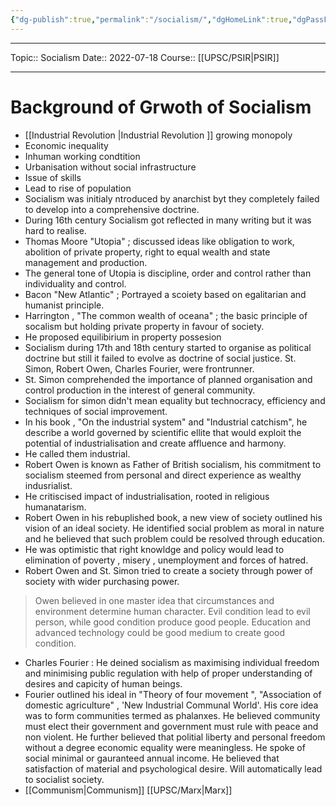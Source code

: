 ```yaml
---
{"dg-publish":true,"permalink":"/socialism/","dgHomeLink":true,"dgPassFrontmatter":false}
---
```


----
Topic:: Socialism
Date:: 2022-07-18
Course:: [[UPSC/PSIR|PSIR]] 

----
# Background of Grwoth of Socialism 
- [[Industrial Revolution |Industrial Revolution ]] growing monopoly 
- Economic inequality 
- Inhuman working condtition 
- Urbanisation without social infrastructure 
- Issue of skills 
- Lead to rise of population 
- Socialism was initialy ntroduced by anarchist byt they completely failed to develop into a comprehensive doctrine. 
- During 16th century Socialism got reflected in many writing but it was hard to realise. 
- Thomas Moore "Utopia" ; discussed ideas like obligation to work, abolition of private property, right to equal wealth and state management and production. 
- The general tone of Utopia is discipline, order and control rather than individuality and control. 
- Bacon "New Atlantic" ; Portrayed a scoiety based on egalitarian and humanist principle. 
- Harrington , "The common wealth of oceana" ; the basic principle of socalism but holding private property in favour of society. 
- He proposed equilibirium in property possesion 
- Socialism during 17th and 18th century started to organise as political doctrine but still it failed to evolve as doctrine of social justice.  St. Simon, Robert Owen, Charles Fourier, were frontrunner.
- St. Simon comprehended the importance of planned organisation and control production in the interest of general community. 
- Socialism for simon didn't mean equality but technocracy, efficiency and techniques of social improvement. 
- In his book , "On the industrial system" and "Industrial catchism", he describe a world governed by scientific ellite that would exploit the potential of industrialisation and create affluence and harmony. 
- He called them industrial. 
- Robert Owen is known as Father of British socialism, his commitment to socialism steemed from personal and direct experience as wealthy indusrialist. 
- He critiscised impact of industrialisation, rooted in religious humanatarism.
- Robert Owen in his rebuplished book, a new view of society outlined his vision of an ideal society. He identified social problem as moral in nature and he believed that such problem could be resolved through education. 
- He was optimistic that right knowldge and policy would lead to elimination of poverty , misery , unemployment and forces of hatred. 
- Robert Owen and St. Simon tried to create a society through power of society with wider purchasing power. 
> Owen believed in one master idea that circumstances and environment determine human character. 
> Evil condition lead to evil person, while good condition produce good people. Education and advanced technology could be good medium to create good condition. 

- Charles Fourier : He deined socialism as maximising individual freedom and minimising public regulation with help of proper understanding of desires and capicity of human beings. 
- Fourier outlined his ideal in "Theory of four movement ", "Association of domestic agriculture" , 'New Industrial Communal World'. His core idea was to form communities termed as  phalanxes. He believed community must elect their government and government must rule with peace and non violent. He further believed that politial liberty and personal  freedom without a degree economic equality were meaningless. He spoke of social minimal or gauranteed annual income. He believed that satisfaction of material and psychological desire. Will automatically lead to socialist society.   
- [[Communism|Communism]] [[UPSC/Marx|Marx]]